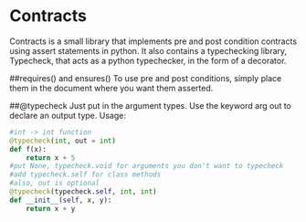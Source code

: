 Contracts
=========
Contracts is a small library that implements pre and post condition contracts using assert statements in python.
It also contains a typechecking library, Typecheck, that acts as a python typechecker, in the form of a decorator.


##requires() and ensures()
To use pre and post conditions, simply place them in the document where you want them asserted. 

##@typecheck
Just put in the argument types. Use the keyword arg out to declare an output type.
Usage: 

```python
#int -> int function
@typecheck(int, out = int)
def f(x):
	return x + 5
#put None, typecheck.void for arguments you don't want to typecheck
#add typecheck.self for class methods
#also, out is optional
@typecheck(typecheck.self, int, int)
def __init__(self, x, y):
	return x + y
```